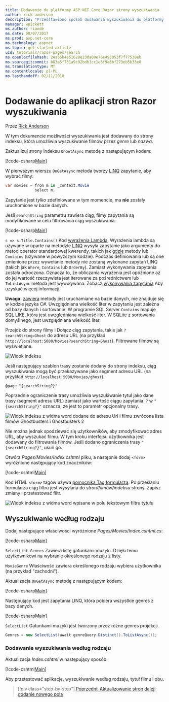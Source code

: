 ```yaml
---
title: Dodawanie do platformy ASP.NET Core Razor strony wyszukiwania
author: rick-anderson
description: "Przedstawiono sposób dodawania wyszukiwania do platformy ASP.NET Core Razor stron"
manager: wpickett
ms.author: riande
ms.date: 08/07/2017
ms.prod: asp.net-core
ms.technology: aspnet
ms.topic: get-started-article
uid: tutorials/razor-pages/search
ms.openlocfilehash: 24a55b4e51628e23da08e76e493053f7f77538eb
ms.sourcegitcommit: b83a5f731a9c02bdb1cc1e3f9a8bf273eb5b33e0
ms.translationtype: MT
ms.contentlocale: pl-PL
ms.lasthandoff: 02/11/2018
---
```

# <a name="adding-search-to-a-razor-pages-app"></a>Dodawanie do aplikacji stron Razor wyszukiwania

Przez [Rick Anderson](https://twitter.com/RickAndMSFT)

W tym dokumencie możliwości wyszukiwania jest dodawany do strony indeksu, która umożliwia wyszukiwanie filmów przez *genre* lub *nazwa*.

Zaktualizuj strony indeksu `OnGetAsync` metodę z następującym kodem:

[!code-csharp[Main](razor-pages-start/sample/RazorPagesMovie/Pages/Movies/Index.cshtml.cs?name=snippet_1stSearch)]

W pierwszym wierszu `OnGetAsync` metoda tworzy [LINQ](https://docs.microsoft.com/dotnet/csharp/programming-guide/concepts/linq/) zapytanie, aby wybrać filmy:

```csharp
var movies = from m in _context.Movie
             select m;
```

Zapytanie jest *tylko* zdefiniowane w tym momencie, ma **nie** zostały uruchomione w bazie danych.

Jeśli `searchString` parametru zawiera ciąg, filmy zapytania są modyfikowane w celu filtrowania ciąg wyszukiwania:

[!code-csharp[Main](razor-pages-start/sample/RazorPagesMovie/Pages/Movies/Index.cshtml.cs?name=snippet_SearchNull)]

`s => s.Title.Contains()` Kod [wyrażenia Lambda](https://docs.microsoft.com/dotnet/csharp/programming-guide/statements-expressions-operators/lambda-expressions). Wyrażenia lambda są używane w oparte na metodzie [LINQ](https://docs.microsoft.com/dotnet/csharp/programming-guide/concepts/linq/) wysyła zapytanie jako argumenty do metod operator standardowej kwerendy, takich jak [gdzie](https://docs.microsoft.com/dotnet/csharp/programming-guide/concepts/linq/query-syntax-and-method-syntax-in-linq) metody lub `Contains` (używane w powyższym kodzie). Podczas definiowania lub są one zmienione przez wywołanie metody nie zostaną wykonane zapytań LINQ (takich jak `Where`, `Contains` lub `OrderBy`). Zamiast wykonywania zapytania została odroczona. Oznacza to, że obliczania wyrażenia jest opóźnione aż do jej wartość rzeczywista jest iterowane za pośrednictwem lub `ToListAsync` metoda jest wywoływana. Zobacz [wykonywania zapytania](https://docs.microsoft.com/dotnet/framework/data/adonet/ef/language-reference/query-execution) Aby uzyskać więcej informacji.

**Uwaga:** [zawiera](https://docs.microsoft.com//dotnet/api/system.data.objects.dataclasses.entitycollection-1.contains) metody jest uruchamiane na bazie danych, nie znajduje się w kodzie języka C#. Uwzględniana wielkość liter w zapytaniu jest zależna od bazy danych i sortowanie. W programie SQL Server `Contains` mapuje [SQL LIKE](https://docs.microsoft.com/sql/t-sql/language-elements/like-transact-sql), która jest uwzględniana wielkość liter. W SQLite z sortowania domyślnego, jest uwzględniana wielkość liter.

Przejdź do strony filmy i Dołącz ciąg zapytania, takie jak `?searchString=Ghost` do adresu URL (na przykład `http://localhost:5000/Movies?searchString=Ghost`). Filtrowane filmów są wyświetlane.

![Widok indeksu](search/_static/ghost.png)

Jeśli następujący szablon trasy zostanie dodany do strony indeksu, ciąg wyszukiwania mogą być przekazywane jako segment adresu URL (na przykład `http://localhost:5000/Movies/ghost`).

```cshtml
@page "{searchString?}"
```

Poprzednie ograniczenie trasy umożliwia wyszukiwanie tytuł jako dane trasy (segment adresu URL) zamiast jako wartość ciągu zapytania.  `?` w `"{searchString?}"` oznacza, że jest to parametr opcjonalny trasy.

![Widok indeksu z widma word dodane do adresu Url i filmu zwrócona lista filmów Ghostbusters i Ghostbusters 2](search/_static/g2.png)

Nie można jednak spodziewać się użytkowników, aby zmodyfikować adres URL, aby wyszukać filmu. W tym kroku interfejsu użytkownika jest dodawany do filtrowania filmów. Jeśli dodano ograniczenia trasy `"{searchString?}"`, usuń go.

Otwórz *Pages/Movies/Index.cshtml* pliku, a następnie dodaj `<form>` wyróżnione następujący kod znaczników:

[!code-cshtml[Main](razor-pages-start/sample/RazorPagesMovie/Pages/Movies/Index2.cshtml?highlight=14-19&range=1-22)]

Kod HTML `<form>` tagów używa [pomocnika Tag formularza](xref:mvc/views/working-with-forms#the-form-tag-helper). Po przesłaniu formularza ciąg filtru jest wysyłana do *stron/filmów/indeksu* strony. Zapisz zmiany i przetestować filtr.

![Widok indeksu z widma word wpisane w polu tekstowym filtru tytułu](search/_static/filter.png)

## <a name="search-by-genre"></a>Wyszukiwanie według rodzaju

Dodaj następujące właściwości wyróżnione *Pages/Movies/Index.cshtml.cs*:

[!code-csharp[Main](razor-pages-start/sample/RazorPagesMovie/Pages/Movies/Index.cshtml.cs?name=snippet_newProps&highlight=11-999)]

`SelectList Genres` Zawiera listę gatunkami muzyki. Dzięki temu użytkownikowi na wybranie określonego rodzaju z listy.

`MovieGenre` Właściwość zawiera określonego rodzaju wybiera użytkownika (na przykład "zachodni").

Aktualizacja `OnGetAsync` metodę z następującym kodem:

[!code-csharp[Main](razor-pages-start/sample/RazorPagesMovie/Pages/Movies/Index.cshtml.cs?name=snippet_SearchGenre)]

Następujący kod jest zapytania LINQ, która pobiera wszystkie genres z bazy danych.

[!code-csharp[Main](razor-pages-start/sample/RazorPagesMovie/Pages/Movies/Index.cshtml.cs?name=snippet_LINQ)]

`SelectList` Gatunkami muzyki jest tworzony przez różne genres projekcji.

<!-- BUG in OPS
Tag snippet_selectlist's start line '75' should be less than end line '29' when resolving "[!code-csharp[Main](razor-pages-start/sample/RazorPagesMovie/Pages/Movies/Index.cshtml.cs?name=snippet_SelectList)]"

There's no start line.

[!code-csharp[Main](razor-pages-start/sample/RazorPagesMovie/Pages/Movies/Index.cshtml.cs?name=snippet_SelectList)]
-->

```csharp
Genres = new SelectList(await genreQuery.Distinct().ToListAsync());
```

### <a name="adding-search-by-genre"></a>Dodawanie wyszukiwania według rodzaju

Aktualizacja *Index.cshtml* w następujący sposób:

[!code-cshtml[Main](razor-pages-start/sample/RazorPagesMovie/Pages/Movies/IndexFormGenreNoRating.cshtml?highlight=16-18&range=1-26)]

Aby przetestować aplikację, wyszukiwanie według rodzaju, tytuł filmu i obu.

>[!div class="step-by-step"]
[Poprzedni: Aktualizowanie stron](xref:tutorials/razor-pages/da1)
[dalej: dodanie nowego pola](xref:tutorials/razor-pages/new-field)
